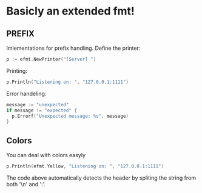 # Basicly an extended fmt! #

## PREFIX ##
Imlementations for prefix handling.
Define the printer:
```go
p := efmt.NewPrinter("[Server] ")
```
Printing:
```go
p.Println("Listening on: ", "127.0.0.1:1111")
```
Error handeling:
```go
message := "unexpected"
if message != "expected" {
  p.Errorf("Unexpected message: %s", message)
}
```

## Colors ##
You can deal with colors easyly
```go
p.Println(efmt.Yellow, "Listening on: ", "127.0.0.1:1111")
```
The code above automatically detects the header by spliting the string from both '\n' and ':'.

